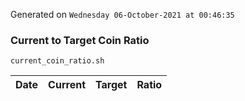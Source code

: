 Generated on `Wednesday 06-October-2021 at 00:46:35`

### Current to Target Coin Ratio
`current_coin_ratio.sh`

Date|Current|Target|Ratio
---|---|---|---
